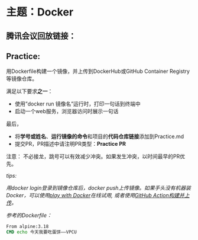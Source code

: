 # 主题：Docker

## 腾讯会议回放链接：



## Practice:
用Dockerfile构建一个镜像，并上传到DockerHub或GitHub Container Registry等镜像仓库。

满足以下要求**之一**：

- 使用”docker run 镜像名”运行时，打印一句话到终端中
- 启动一个web服务，浏览器访问时展示一句话

最后，

- 将**学号或姓名**、**运行镜像的命令**和项目的**代码仓库链接**添加到Practice.md
- 提交PR，PR描述中请注明PR类型：**Practice PR**

注意： 不必接龙，跳号可以有效减少冲突。如果发生冲突，以时间最早的PR优先。

*tips:*

*用docker login登录到镜像仓库后，docker push上传镜像。如果手头没有机器装Docker，可以使用[play with Docker](https://labs.play-with-docker.com/)在线试用, 或者使用[GitHub Action构建并上传](https://docs.docker.com/build/ci/github-actions/)。*

*参考的Dockerfile：*

```dockerfile
From alpine:3.18
CMD echo 今天我要吃蛋饼——VPCU
```
